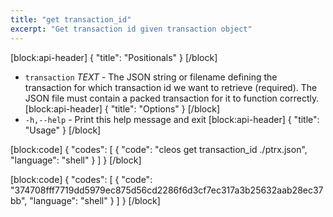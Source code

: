 ```yaml
---
title: "get transaction_id"
excerpt: "Get transaction id given transaction object"
---
```

[block:api-header]
{
  "title": "Positionals"
}
[/block]
- `transaction`  _TEXT_ - The JSON string or filename defining the transaction for which transaction id we want to retrieve (required). The JSON file must contain a packed transaction for it to function correctly.
[block:api-header]
{
  "title": "Options"
}
[/block]
- `-h,--help`  - Print this help message and exit
[block:api-header]
{
  "title": "Usage"
}
[/block]

[block:code]
{
  "codes": [
    {
      "code": "cleos get transaction_id ./ptrx.json",
      "language": "shell"
    }
  ]
}
[/block]

[block:code]
{
  "codes": [
    {
      "code": "374708fff7719dd5979ec875d56cd2286f6d3cf7ec317a3b25632aab28ec37bb",
      "language": "shell"
    }
  ]
}
[/block]